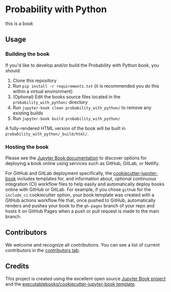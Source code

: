 # Probability with Python

this is a book

## Usage

### Building the book

If you'd like to develop and/or build the Probability with Python book, you should:

1. Clone this repository
2. Run `pip install -r requirements.txt` (it is recommended you do this within a virtual environment)
3. (Optional) Edit the books source files located in the `probability_with_python/` directory
4. Run `jupyter-book clean probability_with_python/` to remove any existing builds
5. Run `jupyter-book build probability_with_python/`

A fully-rendered HTML version of the book will be built in `probability_with_python/_build/html/`.

### Hosting the book

Please see the [Jupyter Book documentation](https://jupyterbook.org/publish/web.html) to discover options for deploying a book online using services such as GitHub, GitLab, or Netlify.

For GitHub and GitLab deployment specifically, the [cookiecutter-jupyter-book](https://github.com/executablebooks/cookiecutter-jupyter-book) includes templates for, and information about, optional continuous integration (CI) workflow files to help easily and automatically deploy books online with GitHub or GitLab. For example, if you chose `github` for the `include_ci` cookiecutter option, your book template was created with a GitHub actions workflow file that, once pushed to GitHub, automatically renders and pushes your book to the `gh-pages` branch of your repo and hosts it on GitHub Pages when a push or pull request is made to the main branch.

## Contributors

We welcome and recognize all contributions. You can see a list of current contributors in the [contributors tab](https://github.com/matthewcaseres/probability_with_python/graphs/contributors).

## Credits

This project is created using the excellent open source [Jupyter Book project](https://jupyterbook.org/) and the [executablebooks/cookiecutter-jupyter-book template](https://github.com/executablebooks/cookiecutter-jupyter-book).
